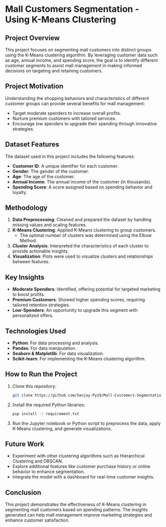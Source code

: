 # Mall Customers Segmentation - Using K-Means Clustering

## Project Overview
This project focuses on segmenting mall customers into distinct groups using the K-Means clustering algorithm. By leveraging customer data such as age, annual income, and spending score, the goal is to identify different customer segments to assist mall management in making informed decisions on targeting and retaining customers.

## Project Motivation
Understanding the shopping behaviors and characteristics of different customer groups can provide several benefits for mall management:
- Target moderate spenders to increase overall profits.
- Nurture premium customers with tailored services.
- Encourage low spenders to upgrade their spending through innovative strategies.

## Dataset Features
The dataset used in this project includes the following features:
- **Customer ID**: A unique identifier for each customer.
- **Gender**: The gender of the customer.
- **Age**: The age of the customer.
- **Annual Income**: The annual income of the customer (in thousands).
- **Spending Score**: A score assigned based on spending behavior and loyalty.

## Methodology
1. **Data Preprocessing**: Cleaned and prepared the dataset by handling missing values and scaling features.
2. **K-Means Clustering**: Applied K-Means clustering to group customers.
   - The optimal number of clusters was determined using the Elbow Method.
3. **Cluster Analysis**: Interpreted the characteristics of each cluster to provide actionable insights.
4. **Visualization**: Plots were used to visualize clusters and relationships between features.

## Key Insights
- **Moderate Spenders**: Identified, offering potential for targeted marketing to boost profits.
- **Premium Customers**: Showed higher spending scores, requiring tailored retention strategies.
- **Low-Spenders**: An opportunity to upgrade this segment with personalized offers.

## Technologies Used
- **Python**: For data processing and analysis.
- **Pandas**: For data manipulation.
- **Seaborn & Matplotlib**: For data visualization.
- **Scikit-learn**: For implementing the K-Means clustering algorithm.

## How to Run the Project
1. Clone this repository:
   ```bash
   git clone https://github.com/Sanjay-Py19/Mall-Customers-Segmentation.git
   ```
2. Install the required Python libraries:
   ```bash
   pip install -r requirement.txt
   ```
3. Run the Jupyter notebook or Python script to preprocess the data, apply K-Means clustering, and generate visualizations.

## Future Work
- Experiment with other clustering algorithms such as Hierarchical Clustering and DBSCAN.
- Explore additional features like customer purchase history or online behavior to enhance segmentation.
- Integrate the model with a dashboard for real-time customer insights.

## Conclusion
This project demonstrates the effectiveness of K-Means clustering in segmenting mall customers based on spending patterns. The insights generated can help mall management improve marketing strategies and enhance customer satisfaction.

```
